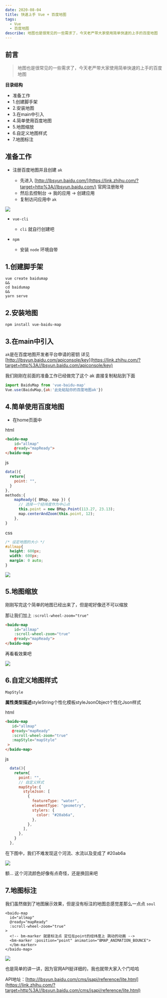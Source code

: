 ```yaml
---
date: 2020-08-04
title: 快速上手 Vue + 百度地图
tags:
  - Vue
  - 百度地图
describe: 地图也是很常见的一些需求了，今天老严带大家使用简单快速的上手的百度地图
---
```


## 前言

>  地图也是很常见的一些需求了，今天老严带大家使用简单快速的上手的百度地图 

**目录结构**

- 准备工作
- 1.创建脚手架
- 2.安装地图
- 3.在main中引入
- 4.简单使用百度地图
- 5.地图缩放
- 6.自定义地图样式
- 7.地图标注

## 准备工作

- 注册百度地图并且创建 `ak`  

  - 先进入 [http://lbsyun.baidu.com/](https://link.zhihu.com/?target=http%3A//lbsyun.baidu.com/) 官网注册账号
  - 然后去控制台 -> 我的应用 -> 创建应用
  - 复制访问应用中 `ak`

![](https://pic1.zhimg.com/v2-f74bd1d80742412e2d0873c1e633955c_b.jpg)

- `vue-cli`  

  - `cli` 就自行创建吧

  

- `npm`  

  - 安装 `node` 环境自带

## 1.创建脚手架

```shell
vue create baidumap
&&
cd baidumap
&&
yarn serve
```

## 2.安装地图

```shell
npm install vue-baidu-map
```

## 3.在main中引入

`ak`是在百度地图开发者平台申请的密钥 详见 [http://lbsyun.baidu.com/apiconsole/key](https://link.zhihu.com/?target=http%3A//lbsyun.baidu.com/apiconsole/key)

我们刚刚在前面的准备工作已经做完了这个 ak 直接复制粘贴到下面

```js
import BaiduMap from 'vue-baidu-map'
Vue.use(BaiduMap,{ak:'此处粘贴你的百度地图ak'})
```

## 4.简单使用百度地图

- 在home页面中

html

```html
<baidu-map
    id="allmap"
    @ready="mapReady">
</baidu-map>
```

js

```js
data(){
  return{
    point: "",
  }
},
methods:{
    mapReady({ BMap, map }) {
      // 选择一个经纬度作为中心点
      this.point = new BMap.Point(113.27, 23.13);
      map.centerAndZoom(this.point, 12);
    },
}
```

css

```css
/* 设定地图的大小 */
#allmap{
  height: 600px;
  width: 600px;
  margin: 0 auto;
}
```

![](https://pic3.zhimg.com/v2-0dbf16a4bae4047ff6224757cfa9638a_b.jpg)

## 5.地图缩放

刚刚写完这个简单的地图已经出来了，但是呢好像还不可以缩放

那让我们加上 `:scroll-wheel-zoom="true"`

```html
<baidu-map
    id="allmap"
    :scroll-wheel-zoom="true"
    @ready="mapReady">
</baidu-map>
```

再看看效果吧

![](https://pic4.zhimg.com/v2-efc5c8717a9a314fc6d7257309d5553f_b.jpg)

## 6.自定义地图样式

`MapStyle`

**属性类型描述**styleString个性化模板styleJsonObject个性化Json样式

html

```html
<baidu-map
   id="allmap"
   @ready="mapReady"
   :scroll-wheel-zoom="true"
   :mapStyle="mapStyle"
 >
</baidu-map>
```

js

```js
  data(){
    return{
      point: "",
      // 自定义样式
      mapStyle:{
        styleJson: [
          {
            featureType: "water",
            elementType: "geometry",
            stylers: {
              color: "#20ab6a",
            },
          },
        ],
      },
    }
  },
```

在下图中，我们不难发现这个河流、水流以及变成了 #20ab6a

![](https://pic3.zhimg.com/v2-f8944d5401e8964ee9b6f32061f3d582_b.jpg)

额... 这个河流颜色好像有点奇怪，还是换回来吧

## 7.地图标注

我们虽然做到了地图展示效果，但是没有标注的地图总感觉差那么一点点 `soul`

```text
<baidu-map
  id="allmap"
  @ready="mapReady"
  :scroll-wheel-zoom="true"
>
  <!-- bm-marker 就是标注点 定位在point的经纬度上 跳动的动画 -->
  <bm-marker :position="point" animation="BMAP_ANIMATION_BOUNCE">
  </bm-marker>
</baidu-map>
```

![](https://pic1.zhimg.com/v2-0721b59256f4e36e6c56f706923374ac_b.jpg)

也是简单的讲一讲，因为官网API挺详细的，我也就带大家入个门哈哈

API地址：[http://lbsyun.baidu.com/cms/jsapi/reference/lite.html](https://link.zhihu.com/?target=http%3A//lbsyun.baidu.com/cms/jsapi/reference/lite.html)

<Comment />
<script setup>
import Comment from '/theme/components/Comment.vue'
</script>